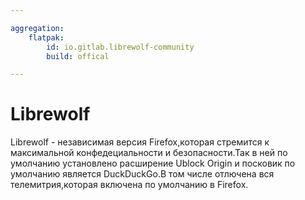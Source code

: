 ```yaml
---

aggregation:
    flatpak:
        id: io.gitlab.librewolf-community
        build: offical

---
```


# Librewolf

Librewolf - независимая версия Firefox,которая стремится к максимальной конфедециальности и безопасности.Так в ней по умолчанию установлено расширение Ublock Origin и посковик по умолчанию является DuckDuckGo.В том числе отлючена вся телемитрия,которая включена по умолчанию в Firefox.


<AGWGallery />
<!--@include: @apps/_parts/install/content-flatpak.md-->